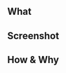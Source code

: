 ## What
<!-- この PR で実現したいことを書く -->

## Screenshot
<!-- 画面の変更を伴う場合は、変更内容がわかるようスクリーンショットを貼る -->

## How & Why
<!-- 設計の概要、なぜこのような設計をしているのかを書く -->
